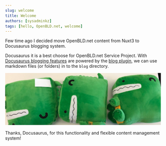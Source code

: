 ```yaml
---
slug: welcome
title: Welcome
authors: [sysadminkz]
tags: [hello, OpenBLD.net, welcome]
---
```


Few time ago I decided move OpenBLD.net content from Nuxt3 to Docusaurus blogging system.

Docusaurus it is a best choose for OpenBLD.net Service Project. With [Docusaurus blogging features](https://docusaurus.io/docs/blog) are powered by the [blog plugin](https://docusaurus.io/docs/api/plugins/@docusaurus/plugin-content-blog),
we can use markdown files (or folders) in to the `blog` directory.

![Docusaurus Plushie](./docusaurus-plushie-banner.jpeg)

Thanks, Docusaurus, for this functionality and flexible content management system!
